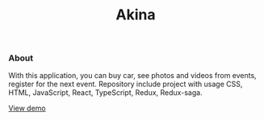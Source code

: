 <h1 align="center">Akina</h1>
<br/>

### About ###
With this application, you can buy car, see photos and videos from events, register for the next event.
Repository include project with usage CSS, HTML, JavaScript, React, TypeScript, Redux, Redux-saga. 

[View demo](https://hormard.github.io/Akina/)
